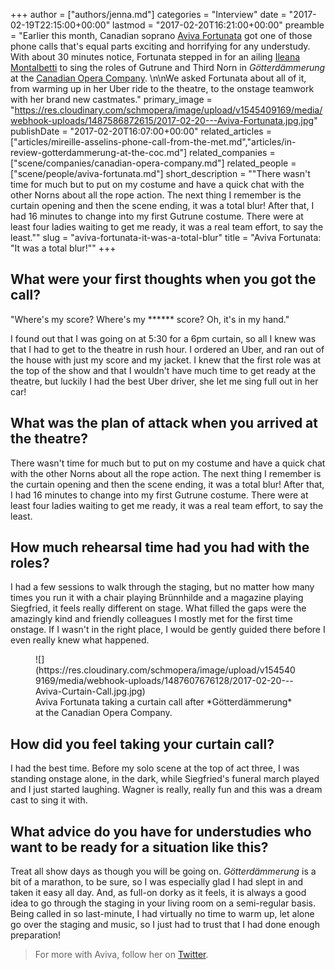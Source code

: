 +++
author = ["authors/jenna.md"]
categories = "Interview"
date = "2017-02-19T22:15:00+00:00"
lastmod = "2017-02-20T16:21:00+00:00"
preamble = "Earlier this month, Canadian soprano [Aviva Fortunata](/scene/people/aviva-fortunata/) got one of those phone calls that's equal parts exciting and horrifying for any understudy. With about 30 minutes notice, Fortunata stepped in for an ailing [Ileana Montalbetti](/scene/people/ileana-montalbetti/) to sing the roles of Gutrune and Third Norn in *Götterdämmerung* at the [Canadian Opera Company](/scene/companies/canadian-opera-company/). \n\nWe asked Fortunata about all of it, from warming up in her Uber ride to the theatre, to the onstage teamwork with her brand new castmates."
primary_image = "https://res.cloudinary.com/schmopera/image/upload/v1545409169/media/webhook-uploads/1487586872615/2017-02-20---Aviva-Fortunata.jpg.jpg"
publishDate = "2017-02-20T16:07:00+00:00"
related_articles = ["articles/mireille-asselins-phone-call-from-the-met.md","articles/in-review-gotterdammerung-at-the-coc.md"]
related_companies = ["scene/companies/canadian-opera-company.md"]
related_people = ["scene/people/aviva-fortunata.md"]
short_description = "&quot;There wasn&#039;t time for much but to put on my costume and have a quick chat with the other Norns about all the rope action. The next thing I remember is the curtain opening and then the scene ending, it was a total blur! After that, I had 16 minutes to change into my first Gutrune costume. There were at least four ladies waiting to get me ready, it was a real team effort, to say the least.&quot;"
slug = "aviva-fortunata-it-was-a-total-blur"
title = "Aviva Fortunata: &quot;It was a total blur!&quot;"
+++

## What were your first thoughts when you got the call?

"Where's my score? Where's my \*\*\*\*\*\* score? Oh, it's in my hand." 

I found out that I was going on at 5:30 for a 6pm curtain, so all I knew was that I had to get to the theatre in rush hour. I ordered an Uber, and ran out of the house with just my score and my jacket. I knew that the first role was at the top of the show and that I wouldn't have much time to get ready at the theatre, but luckily I had the best Uber driver, she let me sing full out in her car!

## What was the plan of attack when you arrived at the theatre?

There wasn't time for much but to put on my costume and have a quick chat with the other Norns about all the rope action. The next thing I remember is the curtain opening and then the scene ending, it was a total blur! After that, I had 16 minutes to change into my first Gutrune costume. There were at least four ladies waiting to get me ready, it was a real team effort, to say the least. 

## How much rehearsal time had you had with the roles?

I had a few sessions to walk through the staging, but no matter how many times you run it with a chair playing Brünnhilde and a magazine playing Siegfried, it feels really different on stage. What filled the gaps were the amazingly kind and friendly colleagues I mostly met for the first time onstage. If I wasn't in the right place, I would be gently guided there before I even really knew what happened. 

<figure data-type="image">
![](https://res.cloudinary.com/schmopera/image/upload/v1545409169/media/webhook-uploads/1487607676128/2017-02-20---Aviva-Curtain-Call.jpg.jpg)
<figcaption>Aviva Fortunata taking a curtain call after *Götterdämmerung* at the Canadian Opera Company.</figcaption>
</figure>

## How did you feel taking your curtain call?

I had the best time. Before my solo scene at the top of act three, I was standing onstage alone, in the dark, while Siegfried's funeral march played and I just started laughing. Wagner is really, really fun and this was a dream cast to sing it with. 

## What advice do you have for understudies who want to be ready for a situation like this?

Treat all show days as though you will be going on. *Götterdämmerung* is a bit of a marathon, to be sure, so I was especially glad I had slept in and taken it easy all day. And, as full-on dorky as it feels, it is always a good idea to go through the staging in your living room on a semi-regular basis. Being called in so last-minute, I had virtually no time to warm up, let alone go over the staging and music, so I just had to trust that I had done enough preparation!

>For more with Aviva, follow her on [Twitter](https://twitter.com/AvivaFortunata).
